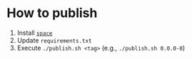 # How to publish

1. Install [`space`](https://deta.space/docs/en/basics/cli)
1. Update `requirements.txt`
1. Execute `./publish.sh <tag>` (e.g., `./publish.sh 0.0.0-0`)

